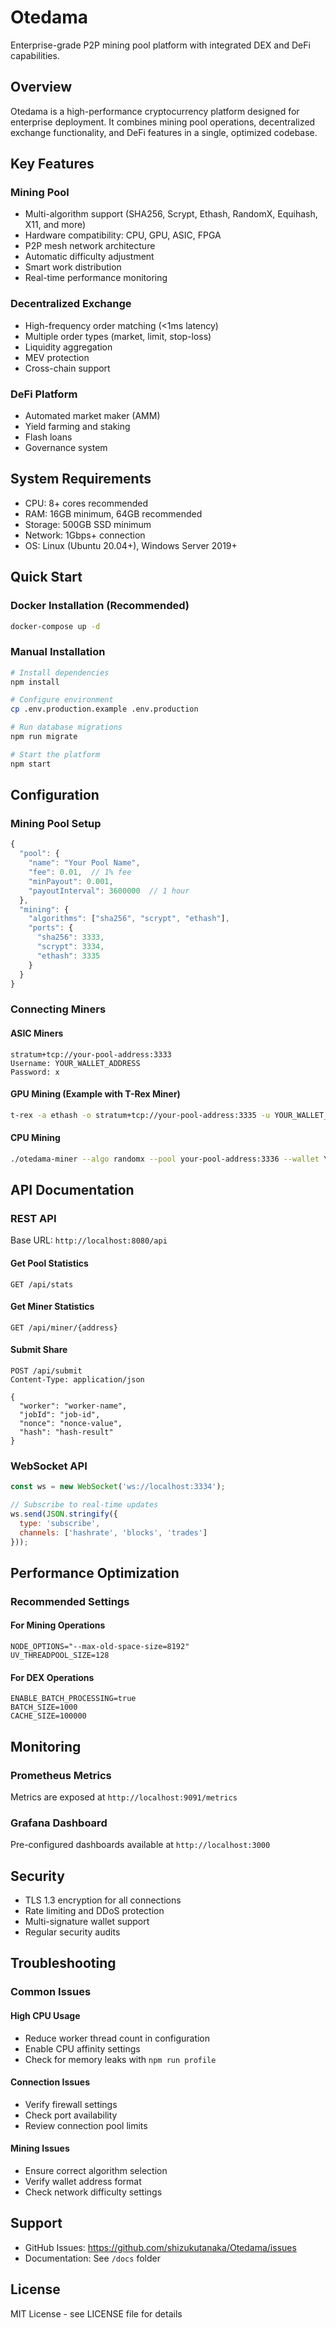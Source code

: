 # Otedama

Enterprise-grade P2P mining pool platform with integrated DEX and DeFi capabilities.

## Overview

Otedama is a high-performance cryptocurrency platform designed for enterprise deployment. It combines mining pool operations, decentralized exchange functionality, and DeFi features in a single, optimized codebase.

## Key Features

### Mining Pool
- Multi-algorithm support (SHA256, Scrypt, Ethash, RandomX, Equihash, X11, and more)
- Hardware compatibility: CPU, GPU, ASIC, FPGA
- P2P mesh network architecture
- Automatic difficulty adjustment
- Smart work distribution
- Real-time performance monitoring

### Decentralized Exchange
- High-frequency order matching (<1ms latency)
- Multiple order types (market, limit, stop-loss)
- Liquidity aggregation
- MEV protection
- Cross-chain support

### DeFi Platform
- Automated market maker (AMM)
- Yield farming and staking
- Flash loans
- Governance system

## System Requirements

- CPU: 8+ cores recommended
- RAM: 16GB minimum, 64GB recommended
- Storage: 500GB SSD minimum
- Network: 1Gbps+ connection
- OS: Linux (Ubuntu 20.04+), Windows Server 2019+

## Quick Start

### Docker Installation (Recommended)
```bash
docker-compose up -d
```

### Manual Installation
```bash
# Install dependencies
npm install

# Configure environment
cp .env.production.example .env.production

# Run database migrations
npm run migrate

# Start the platform
npm start
```

## Configuration

### Mining Pool Setup
```javascript
{
  "pool": {
    "name": "Your Pool Name",
    "fee": 0.01,  // 1% fee
    "minPayout": 0.001,
    "payoutInterval": 3600000  // 1 hour
  },
  "mining": {
    "algorithms": ["sha256", "scrypt", "ethash"],
    "ports": {
      "sha256": 3333,
      "scrypt": 3334,
      "ethash": 3335
    }
  }
}
```

### Connecting Miners

#### ASIC Miners
```
stratum+tcp://your-pool-address:3333
Username: YOUR_WALLET_ADDRESS
Password: x
```

#### GPU Mining (Example with T-Rex Miner)
```bash
t-rex -a ethash -o stratum+tcp://your-pool-address:3335 -u YOUR_WALLET_ADDRESS -p x
```

#### CPU Mining
```bash
./otedama-miner --algo randomx --pool your-pool-address:3336 --wallet YOUR_WALLET_ADDRESS
```

## API Documentation

### REST API
Base URL: `http://localhost:8080/api`

#### Get Pool Statistics
```
GET /api/stats
```

#### Get Miner Statistics
```
GET /api/miner/{address}
```

#### Submit Share
```
POST /api/submit
Content-Type: application/json

{
  "worker": "worker-name",
  "jobId": "job-id",
  "nonce": "nonce-value",
  "hash": "hash-result"
}
```

### WebSocket API
```javascript
const ws = new WebSocket('ws://localhost:3334');

// Subscribe to real-time updates
ws.send(JSON.stringify({
  type: 'subscribe',
  channels: ['hashrate', 'blocks', 'trades']
}));
```

## Performance Optimization

### Recommended Settings

#### For Mining Operations
```
NODE_OPTIONS="--max-old-space-size=8192"
UV_THREADPOOL_SIZE=128
```

#### For DEX Operations
```
ENABLE_BATCH_PROCESSING=true
BATCH_SIZE=1000
CACHE_SIZE=100000
```

## Monitoring

### Prometheus Metrics
Metrics are exposed at `http://localhost:9091/metrics`

### Grafana Dashboard
Pre-configured dashboards available at `http://localhost:3000`

## Security

- TLS 1.3 encryption for all connections
- Rate limiting and DDoS protection
- Multi-signature wallet support
- Regular security audits

## Troubleshooting

### Common Issues

#### High CPU Usage
- Reduce worker thread count in configuration
- Enable CPU affinity settings
- Check for memory leaks with `npm run profile`

#### Connection Issues
- Verify firewall settings
- Check port availability
- Review connection pool limits

#### Mining Issues
- Ensure correct algorithm selection
- Verify wallet address format
- Check network difficulty settings

## Support

- GitHub Issues: https://github.com/shizukutanaka/Otedama/issues
- Documentation: See `/docs` folder

## License

MIT License - see LICENSE file for details